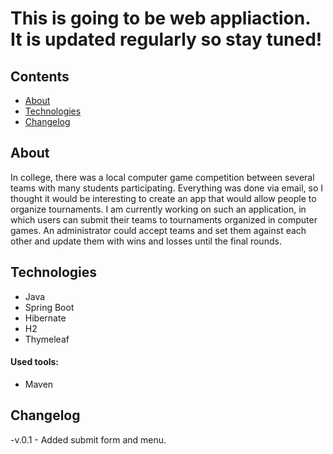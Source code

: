 # This is going to be web appliaction. It is updated regularly so stay tuned!

## Contents
* [About](#About)
* [Technologies](#technologies)
* [Changelog](#Changelog)

## About
In college, there was a local computer game competition between several teams with many students participating. Everything was done via email, so I thought it would be interesting 
to create an app that would allow people to organize tournaments. I am currently working on such an application, in which users can submit their teams to tournaments organized in 
computer games. An administrator could accept teams and set them against each other and update them with wins and losses until the final rounds.


## Technologies
* Java
* Spring Boot
* Hibernate
* H2
* Thymeleaf

#### Used tools:
* Maven


## Changelog
-v.0.1 - Added submit form and menu.
